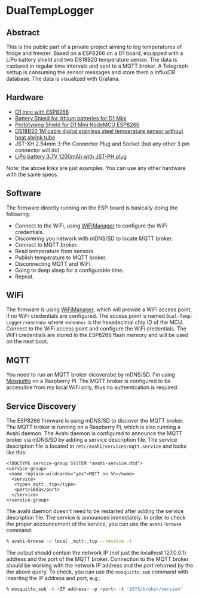 # DualTempLogger

## Abstract

This is the public part of a private project aiming to log temperatures of fridge and freezer. Based on a ESP8266 on a D1 board, equipped with a LiPo battery shield and two DS18B20 temperature sensor. The data is captured in regular time intervals and sent to a MQTT broker. A Telegraph settup is consuming the sensor messages and store them a InfluxDB database. The data is visualized with Grafana.

## Hardware

* [D1 mini with ESP8266](https://wiki.wemos.cc/products:d1:d1_mini)
* [Battery Shield for lithium batteries for D1 Mini](https://www.az-delivery.de/en/products/d1-mini-pro)
* [Prototyping Shield for D1 Mini NodeMCU ESP8266](https://www.az-delivery.de/en/products/prototyping-shield-fur-d1-mini)
* [DS18B20 1M cable digital stainless steel temperature sensor without heat shrink tube](https://www.az-delivery.de/en/products/1m-kabel-ds18b20-ohne-schrumpfschlauch)
* JST-XH 2.54mm 3-Pin Connector Plug and Socket (but any other 3 pin connector will do)
* [LiPo battery 3.7V 1200mAh with JST-PH plug](https://www.amazon.de/gp/product/B086LKZNP5)

Note: the above links are just examples. You can use any other hardware with the same specs.

## Software

The firmware directly running on the ESP-board is basically doing the following:

* Connect to the WiFi, using [WiFiManager](https://github.com/tzapu/WiFiManager) to configure the WiFi credentials.
* Discovering you network with mDNS/SD to locate MQTT broker.
* Connect to MQTT broker.
* Read temperature from sensors.
* Publish temperature to MQTT broker.
* Disconnecting MQTT and WiFi.
* Going to deep sleep for a configurable time.
* Repeat.

## WiFi

The firmware is using [WiFiManager](https://github.com/tzapu/WiFiManager), which will provide a WiFi access point, if no WiFi credentials are configured. The access point is named `Dual-Temp-Logger/<nnnnnn>` where `<nnnnnn>` is the hexadecimal chip ID of the MCU. Connect to the WiFi access point and configure the WiFi credentials. The WiFi credentials are stored in the ESP8266 flash memory and will be used on the next boot.

## MQTT

You need to run an MQTT broker dicoverabe by mDNS/SD. I'm using [Mosquitto](https://mosquitto.org/) on a Raspberry Pi. The MQTT broker is configured to be accessible from my local WiFi only, thus no authentication is required.

## Service Discovery

The ESP8266 firmware is using mDNS/SD to discover the MQTT broker. The MQTT broker is running on a Raspberry Pi, which is also running a Avahi daemon. The Avahi daemon is configured to announce the MQTT broker via mDNS/SD by adding a service description file. The service description file is located in `/etc/avahi/services/mqtt.service` and looks like this:

```xml:/etc/avahi/services/mqtt.service
<!DOCTYPE service-group SYSTEM "avahi-service.dtd">
<service-group>
 <name replace-wildcards="yes">MQTT on %h</name>
  <service>
   <type>_mqtt._tcp</type>
   <port>1883</port>
  </service>
</service-group>
```

The avahi daemon doesn't need to be restarted after adding the service description file. The service is announced immediately. In order to check the proper accouncement of the service, you can use the `avahi-browse` command:

```bash
% avahi-browse -d local _mqtt._tcp --resolve -t
```

The output should contain the network IP (not just the localhost 127.0.0.1) address and the port of the MQTT broker. Connection to the MQTT broker should be working with the network IP address and the port returned by the the above query. To check, you can use the `mosquitto_sub` command with inserting the IP address and port, e.g.:

```bash
% mosquitto_sub -h <IP address> -p <port> -t '$SYS/broker/version'
```
